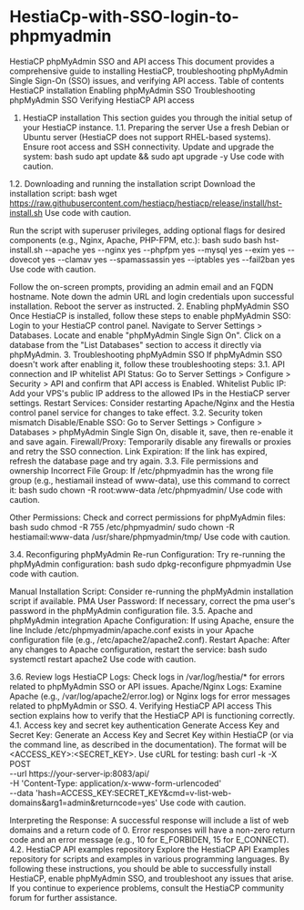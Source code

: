 # HestiaCp-with-SSO-login-to-phpmyadmin

HestiaCP phpMyAdmin SSO and API access
This document provides a comprehensive guide to installing HestiaCP, troubleshooting phpMyAdmin Single Sign-On (SSO) issues, and verifying API access.
Table of contents
HestiaCP installation
Enabling phpMyAdmin SSO
Troubleshooting phpMyAdmin SSO
Verifying HestiaCP API access
1. HestiaCP installation
This section guides you through the initial setup of your HestiaCP instance.
1.1. Preparing the server
Use a fresh Debian or Ubuntu server (HestiaCP does not support RHEL-based systems).
Ensure root access and SSH connectivity.
Update and upgrade the system:
bash
sudo apt update && sudo apt upgrade -y
Use code with caution.

1.2. Downloading and running the installation script
Download the installation script:
bash
wget https://raw.githubusercontent.com/hestiacp/hestiacp/release/install/hst-install.sh
Use code with caution.

Run the script with superuser privileges, adding optional flags for desired components (e.g., Nginx, Apache, PHP-FPM, etc.):
bash
sudo bash hst-install.sh --apache yes --nginx yes --phpfpm yes --mysql yes --exim yes --dovecot yes --clamav yes --spamassassin yes --iptables yes --fail2ban yes
Use code with caution.

Follow the on-screen prompts, providing an admin email and an FQDN hostname.
Note down the admin URL and login credentials upon successful installation.
Reboot the server as instructed.
2. Enabling phpMyAdmin SSO
Once HestiaCP is installed, follow these steps to enable phpMyAdmin SSO:
Login to your HestiaCP control panel.
Navigate to Server Settings > Databases.
Locate and enable "phpMyAdmin Single Sign On".
Click on a database from the "List Databases" section to access it directly via phpMyAdmin.
3. Troubleshooting phpMyAdmin SSO
If phpMyAdmin SSO doesn't work after enabling it, follow these troubleshooting steps:
3.1. API connection and IP whitelist
API Status: Go to Server Settings > Configure > Security > API and confirm that API access is Enabled.
Whitelist Public IP: Add your VPS's public IP address to the allowed IPs in the HestiaCP server settings.
Restart Services: Consider restarting Apache/Nginx and the Hestia control panel service for changes to take effect.
3.2. Security token mismatch
Disable/Enable SSO: Go to Server Settings > Configure > Databases > phpMyAdmin Single Sign On, disable it, save, then re-enable it and save again.
Firewall/Proxy: Temporarily disable any firewalls or proxies and retry the SSO connection.
Link Expiration: If the link has expired, refresh the database page and try again.
3.3. File permissions and ownership
Incorrect File Group: If /etc/phpmyadmin has the wrong file group (e.g., hestiamail instead of www-data), use this command to correct it:
bash
sudo chown -R root:www-data /etc/phpmyadmin/
Use code with caution.

Other Permissions: Check and correct permissions for phpMyAdmin files:
bash
sudo chmod -R 755 /etc/phpmyadmin/
sudo chown -R hestiamail:www-data /usr/share/phpmyadmin/tmp/
Use code with caution.

3.4. Reconfiguring phpMyAdmin
Re-run Configuration: Try re-running the phpMyAdmin configuration:
bash
sudo dpkg-reconfigure phpmyadmin
Use code with caution.

Manual Installation Script: Consider re-running the phpMyAdmin installation script if available.
PMA User Password: If necessary, correct the pma user's password in the phpMyAdmin configuration file.
3.5. Apache and phpMyAdmin integration
Apache Configuration: If using Apache, ensure the line Include /etc/phpmyadmin/apache.conf exists in your Apache configuration file (e.g., /etc/apache2/apache2.conf).
Restart Apache: After any changes to Apache configuration, restart the service:
bash
sudo systemctl restart apache2
Use code with caution.

3.6. Review logs
HestiaCP Logs: Check logs in /var/log/hestia/* for errors related to phpMyAdmin SSO or API issues.
Apache/Nginx Logs: Examine Apache (e.g., /var/log/apache2/error.log) or Nginx logs for error messages related to phpMyAdmin or SSO.
4. Verifying HestiaCP API access
This section explains how to verify that the HestiaCP API is functioning correctly.
4.1. Access key and secret key authentication
Generate Access Key and Secret Key: Generate an Access Key and Secret Key within HestiaCP (or via the command line, as described in the documentation). The format will be <ACCESS_KEY>:<SECRET_KEY>.
Use cURL for testing:
bash
curl -k -X POST \
  --url https://your-server-ip:8083/api/ \
  -H 'Content-Type: application/x-www-form-urlencoded' \
  --data 'hash=ACCESS_KEY:SECRET_KEY&cmd=v-list-web-domains&arg1=admin&returncode=yes'
Use code with caution.

Interpreting the Response:
A successful response will include a list of web domains and a return code of 0.
Error responses will have a non-zero return code and an error message (e.g., 10 for E_FORBIDEN, 15 for E_CONNECT).
4.2. HestiaCP API examples repository
Explore the HestiaCP API Examples repository for scripts and examples in various programming languages.
By following these instructions, you should be able to successfully install HestiaCP, enable phpMyAdmin SSO, and troubleshoot any issues that arise. If you continue to experience problems, consult the HestiaCP community forum for further assistance.
